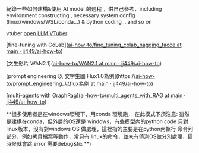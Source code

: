 紀錄一些如何建構&使用 AI model 的過程 ，供自己參考，including  environment constructing , necessary system config (linux/windows/WSL/conda...)  & python coding ...and so on

vtuber  [open LLM VTuber](https://https://github.com/jj449/ai-how-to/tree/main/Open%20LLM%20Vtuber)

[fine-tuning with CoLab]([ai-how-to/fine_tuning_colab_hagging_facce at main · jj449/ai-how-to](https://github.com/jj449/ai-how-to/tree/main/fine_tuning_colab_hagging_facce))

[文生影片 WAN2.1]([ai-how-to/WAN2.1 at main · jj449/ai-how-to](https://github.com/jj449/ai-how-to/tree/main/WAN2.1))

[prompt engineering 以 文字生圖 Flux1.0為例](https://[ai-how-to/prompt_engineering_以flux為例 at main · jj449/ai-how-to](https://github.com/jj449/ai-how-to/tree/main/prompt_engineering_%E4%BB%A5flux%E7%82%BA%E4%BE%8B))

[multi-agents with GraphRag]([ai-how-to/multi_agents_with_RAG at main · jj449/ai-how-to](https://github.com/jj449/ai-how-to/tree/main/multi_agents_with_RAG))

**很多使用者是在windows環境下，用conda 環境跑， 在此模式下須注意: 雖然是建構在conda，但外層的OS還是 windows，有些模型內的python code 只對linux版本，沒有對windows OS 做處理，這裡指的主要是在python內執行 命令列 部分，例如拷貝檔案等動作，常只有 linux的命令，並未有偵測OS做分別處理，這時候就會跳 error 需要debug&fix **)
